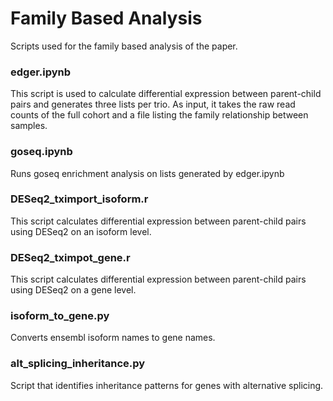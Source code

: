 # Family Based Analysis

Scripts used for the family based analysis of the paper.

### edger.ipynb

This script is used to calculate differential expression between parent-child pairs and generates three lists per trio. As input, it takes the raw read counts of the full cohort and a file listing the family relationship between samples.

### goseq.ipynb

Runs goseq enrichment analysis on lists generated by edger.ipynb

### DESeq2_tximport_isoform.r

This script calculates differential expression between parent-child pairs using DESeq2 on an isoform level.

### DESeq2_tximpot_gene.r

This script calculates differential expression between parent-child pairs using DESeq2 on a gene level.

### isoform_to_gene.py

Converts ensembl isoform names to gene names.

### alt_splicing_inheritance.py

Script that identifies inheritance patterns for genes with alternative splicing.
